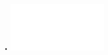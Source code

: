- ![Python高效开发实战Django、Tornado、Flask、Twisted - 2016.pdf](../assets/Python高效开发实战Django、Tornado、Flask、Twisted_-_2016_1648366399934_0.pdf)